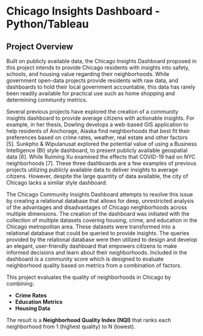 # Chicago Insights Dashboard - Python/Tableau

## Project Overview
Built on publicly available data, the Chicago Insights Dashboard proposed in this project intends to provide Chicago residents with insights into safety, schools, and housing value regarding their neighborhoods. While government open-data projects provide residents with raw data, and dashboards to hold their local government accountable, this data has rarely been readily available for practical use such as home shopping and determining community metrics.

Several previous projects have explored the creation of a community insights dashboard to provide average citizens with actionable insights. For example, in her thesis, Dowling develops a web-based GIS application to help residents of Anchorage, Alaska find neighborhoods that best fit their preferences based on crime rates, weather, real estate and other factors [5]. Sunkpho & Wipulanusat explored the potential value of using a Business Intelligence (BI) style dashboard, to present publicly available geospatial data [6]. While Ruiming Xu examined the effects that COVID-19 had on NYC neighborhoods [7]. These three dashboards are a few examples of previous projects utilizing publicly available data to deliver insights to average citizens. However, despite the large quantity of data available, the city of Chicago lacks a similar style dashboard.

The Chicago Community Insights Dashboard attempts to resolve this issue by creating a relational database that allows for deep, unrestricted analysis of the advantages and disadvantages of Chicago neighborhoods across multiple dimensions. The creation of the dashboard was initiated with the collection of multiple datasets covering housing, crime, and education in the Chicago metropolitan area. These datasets were transformed into a relational database that could be queried to provide insights. The queries provided by the relational database were then utilized to design and develop an elegant, user-friendly dashboard that empowers citizens to make informed decisions and learn about their neighborhoods. Included in the dashboard is a community score which is designed to evaluate neighborhood quality based on metrics from a combination of factors.

This project evaluates the quality of neighborhoods in Chicago by combining:
- **Crime Rates**
- **Education Metrics**
- **Housing Data**

The result is a **Neighborhood Quality Index (NQI)** that ranks each neighborhood from 1 (highest quality) to N (lowest).

